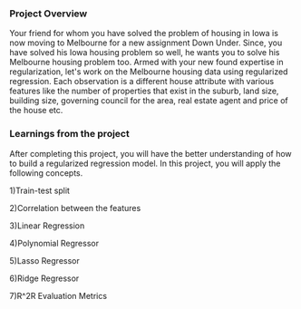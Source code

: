 ### Project Overview

 Your friend for whom you have solved the problem of housing in Iowa is now moving to Melbourne for a new assignment Down Under. Since, you have solved his Iowa housing problem so well, he wants you to solve his Melbourne housing problem too. Armed with your new found expertise in regularization, let's work on the Melbourne housing data using regularized regression. Each observation is a different house attribute with various features like the number of properties that exist in the suburb, land size, building size, governing council for the area, real estate agent and price of the house etc.




### Learnings from the project

 After completing this project, you will have the better understanding of how to build a regularized regression model. In this project, you will apply the following concepts.

1)Train-test split

2)Correlation between the features

3)Linear Regression

4)Polynomial Regressor

5)Lasso Regressor

6)Ridge Regressor

7)R^2R Evaluation Metrics


